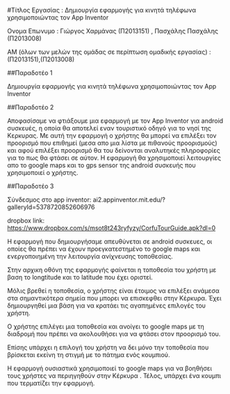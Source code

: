 #Τίτλος Εργασίας : Δημιουργία εφαρμογής για κινητά τηλέφωνα χρησιμοποιώντας τον App Inventor

Ονομα Επωνυμο : Γιώργος Χαρμάνας (Π2013151) , Πασχάλης Πασχάλης (Π2013008)

ΑΜ (όλων των μελών της ομάδας σε περίπτωση ομαδικής εργασίας) : (Π2013151),(Π2013008)

##Παραδοτέο 1

Δημιουργία εφαρμογής για κινητά τηλέφωνα χρησιμοποιώντας τον App Inventor

##Παραδοτέο 2

Αποφασίσαμε να φτιάξουμε μια εφαρμογή με τον App Inventor για android συσκευές,
η οποία θα αποτελεί εναν τουριστικό οδηγό για το νησί της Κερκυρας.
Με αυτή την εφαρμογή ο χρήστης θα μπορεί να επιλέξει τον προορισμό που
επιθημεί (μεσα απο μια λίστα με πιθανούς προορισμούς) και αφού επιλέξει προορισμό
θα του δείνονται αναλυτηκές πληροφορίες για το πως θα φτάσει σε αύτον.
Η εφαρμογή θα χρησιμοποιεί λειτουργίες απο το google maps και το gps sensor 
της android συσκευής που χρησιμοποιεί ο χρήστης.

##Παραδοτέο 3


Σύνδεσμος στο app inventor: ai2.appinventor.mit.edu/?galleryId=5378720852606976


dropbox link: https://www.dropbox.com/s/msot8t243ryfyzy/CorfuTourGuide.apk?dl=0


Η εφαρμογή που δημιουργήσαμε απευθύνεται σε android συσκευες, 
οι οποίες θα πρέπει να έχουν προεγκατεστημένο το google maps και 
ενεργοποιημένη την λειτουργία ανίχνευσης τοποθεσίας.

Στην αρχικη οθόνη της εφαρμογής φαίνεται η τοποθεσία του χρήστη με βαση το longtitude και το latitude που έχει οριστεί.
 
Μόλις βρεθεί η τοποθεσία, ο χρήστης είναι έτοιμος να επιλέξει ανάμεσα στα σημαντικότερα σημεία που μπορει να επισκεφθει στην Κέρκυρα.
Έχει δημιουργηθεί μια βάση για να κρατάει τις αγαπημένες επιλογές του χρήστη.

Ο χρήστης επιλέγει μια τοποθεσία και ανοίγει το google maps με τη διαδρομή που πρέπει να ακολουθήσει για να φτάσει στον προορισμό του.

Επίσης υπάρχει η επιλογή του χρήστη να δει μόνο την τοποθεσία που βρίσκεται εκείνη τη στιγμή με το πάτημα ενός κουμπιού.


Η εφαρμογή ουσιαστικά χρησιμοποιεί το google maps για να βοηθήσει τους χρήστες να περιηγηθούν στην Κέρκυρα . 
Τέλος, υπάρχει ένα κουμπι που τερματίζει την εφαρμογή.





